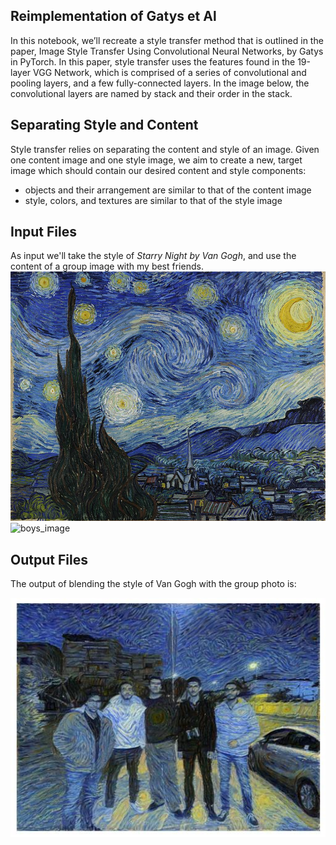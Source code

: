 ## Reimplementation of Gatys et Al
In this notebook, we’ll recreate a style transfer method that is outlined in the paper, Image Style Transfer Using Convolutional Neural Networks, by Gatys in PyTorch.
In this paper, style transfer uses the features found in the 19-layer VGG Network, which is comprised of a series of convolutional and pooling layers, and a few fully-connected layers. In the image below, the convolutional layers are named by stack and their order in the stack.

## Separating Style and Content

Style transfer relies on separating the content and style of an image. Given one content image and one style image, we aim to create a new, target image which should contain our desired content and style components:
-  objects and their arrangement are similar to that of the content image
- style, colors, and textures are similar to that of the style image

## Input Files
As input we'll take the style of _Starry Night by Van Gogh_, and use the content of a group image with my best friends.
![starry_night](https://github.com/youssefokeil/Gatys-et-Al-reimplementation/blob/main/input_images/starry_night.jpg)
![boys_image](https://github.com/youssefokeil/Gatys-et-Al-reimplementation/blob/main/input_images/pre_germany.JPG|400)

## Output Files
The output of blending the style of Van Gogh with the group photo is:

![starry_men](https://github.com/youssefokeil/Gatys-et-Al-reimplementation/blob/main/output/starry_men.jpg)
